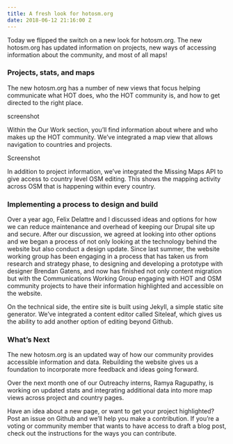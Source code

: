 ```yaml
---
title: A fresh look for hotosm.org
date: 2018-06-12 21:16:00 Z
---
```


Today we flipped the switch on a new look for hotosm.org. The new hotosm.org has updated information on projects, new ways of accessing information about the community, and most of all maps!

### Projects, stats, and maps

The new hotosm.org has a number of new views that focus helping communicate what HOT does, who the HOT community is, and how to get directed to the right place.

screenshot

Within the Our Work section, you’ll find information about where and who makes up the HOT community. We’ve integrated a map view that allows navigation to countries and projects.

Screenshot

In addition to project information, we’ve integrated the Missing Maps API to give access to country level OSM editing. This shows the mapping activity across OSM that is happening within every country.

### Implementing a process to design and build

Over a year ago, Felix Delattre and I discussed ideas and options for how we can reduce maintenance and overhead of keeping our Drupal site up and secure. After our discussion, we agreed at looking into other options and we began a process of not only looking at the technology behind the website but also conduct a design update. Since last summer, the website working group has been engaging in a process that has taken us from research and strategy phase, to designing and developing a prototype with designer Brendan Gatens, and now has finished not only content migration but with the Communications Working Group engaging with HOT and OSM community projects to have their information highlighted and accessible on the website.

On the technical side, the entire site is built using Jekyll, a simple static site generator. We’ve integrated a content editor called Siteleaf, which gives us the ability to add another option of editing beyond Github.

### What’s Next

The new hotosm.org is an updated way of how our community provides accessible information and data. Rebuilding the website gives us a foundation to incorporate more feedback and ideas going forward.

Over the next month one of our Outreachy interns, Ramya Ragupathy, is working on updated stats and integrating additional data into more map views across project and country pages.

Have an idea about a new page, or want to get your project highlighted? Post an issue on Github and we’ll help you make a contribution. If you’re a voting or community member that wants to have access to draft a blog post, check out the instructions for the ways you can contribute.